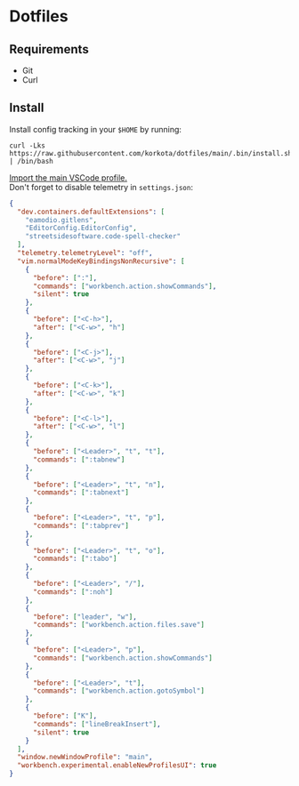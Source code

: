 # Dotfiles

## Requirements

- Git
- Curl

## Install

Install config tracking in your `$HOME` by running:

```shell
curl -Lks https://raw.githubusercontent.com/korkota/dotfiles/main/.bin/install.sh | /bin/bash
```

[Import the main VSCode profile.](https://vscode.dev/profile/github/8367d1cb88215902ab26456791a8f3b6)\
Don't forget to disable telemetry in `settings.json`:
```json
{
  "dev.containers.defaultExtensions": [
    "eamodio.gitlens",
    "EditorConfig.EditorConfig",
    "streetsidesoftware.code-spell-checker"
  ],
  "telemetry.telemetryLevel": "off",
  "vim.normalModeKeyBindingsNonRecursive": [
    {
      "before": [":"],
      "commands": ["workbench.action.showCommands"],
      "silent": true
    },
    {
      "before": ["<C-h>"],
      "after": ["<C-w>", "h"]
    },
    {
      "before": ["<C-j>"],
      "after": ["<C-w>", "j"]
    },
    {
      "before": ["<C-k>"],
      "after": ["<C-w>", "k"]
    },
    {
      "before": ["<C-l>"],
      "after": ["<C-w>", "l"]
    },
    {
      "before": ["<Leader>", "t", "t"],
      "commands": [":tabnew"]
    },
    {
      "before": ["<Leader>", "t", "n"],
      "commands": [":tabnext"]
    },
    {
      "before": ["<Leader>", "t", "p"],
      "commands": [":tabprev"]
    },
    {
      "before": ["<Leader>", "t", "o"],
      "commands": [":tabo"]
    },
    {
      "before": ["<Leader>", "/"],
      "commands": [":noh"]
    },
    {
      "before": ["leader", "w"],
      "commands": ["workbench.action.files.save"]
    },
    {
      "before": ["<Leader>", "p"],
      "commands": ["workbench.action.showCommands"]
    },
    {
      "before": ["<Leader>", "t"],
      "commands": ["workbench.action.gotoSymbol"]
    },
    {
      "before": ["K"],
      "commands": ["lineBreakInsert"],
      "silent": true
    }
  ],
  "window.newWindowProfile": "main",
  "workbench.experimental.enableNewProfilesUI": true
}
```
